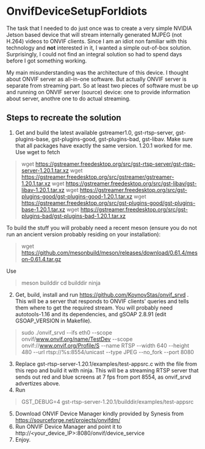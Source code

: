 # OnvifDeviceSetupForIdiots

The task that I needed to do just once was to create a very simple NVIDIA Jetson based device that will stream internally generated MJPEG (not H.264) videos  to ONVIF clients. Since I am an idiot non familiar with this technology and **not** interested in it, I wanted a simple out-of-box solution. Surprisingly, I could not find an integral solution so had to spend days before I got something working.

My main misunderstanding was the architecture of this device. I thought about ONVIF server as all-in-one software. But actually ONVIF server is separate from streaming part. So at least two pieces of software must be up and running on ONVIF server (source) device: one to provide information about server, anothre one to do actual streaming.

## Steps to recreate the solution

1. Get and build the latest available gstreamer1.0, gst-rtsp-server, gst-plugins-base, gst-plugins-good, gst-plugins-bad, gst-libav. Make sure that all packages have exactly the same version. 1.20.1 worked for me. Use wget to fetch
> wget https://gstreamer.freedesktop.org/src/gst-rtsp-server/gst-rtsp-server-1.20.1.tar.xz
> wget https://gstreamer.freedesktop.org/src/gstreamer/gstreamer-1.20.1.tar.xz
> wget https://gstreamer.freedesktop.org/src/gst-libav/gst-libav-1.20.1.tar.xz
> wget https://gstreamer.freedesktop.org/src/gst-plugins-good/gst-plugins-good-1.20.1.tar.xz
> wget https://gstreamer.freedesktop.org/src/gst-plugins-good/gst-plugins-base-1.20.1.tar.xz
> wget https://gstreamer.freedesktop.org/src/gst-plugins-bad/gst-plugins-bad-1.20.1.tar.xz

To build the stuff you will probably need a recent meson (ensure you do not run an ancient version probably residing on your installation):
> wget https://github.com/mesonbuild/meson/releases/download/0.61.4/meson-0.61.4.tar.gz

Use 

>meson builddir
>cd builddir 
>ninja

2. Get, build, install and run https://github.com/KoynovStas/onvif_srvd . This will be a server that responds to ONVIF clients' queries and tells them where to get the required stream. You will probably need autotools-1.16 and its dependencies, and gSOAP 2.8.91 (edit GSOAP_VERSION in Makefile).

> sudo ./onvif_srvd --ifs eth0 --scope onvif/www.onvif.org/name/TestDev --scope onvif://www.onvif.org/Profile/S --name RTSP --width 640 --height 480 --url rtsp://%s:8554/unicast --type JPEG --no_fork --port 8080

3. Replace gst-rtsp-server-1.20.1/examples/test-appsrc.c with the file from this repo and build it with ninja. This will be a streaming RTSP server that sends out red and blue screens at 7 fps from port 8554, as onvif_srvd advertizes above.
4. Run 
>GST_DEBUG=4 gst-rtsp-server-1.20.1/builddir/examples/test-appsrc 
5. Download ONVIF Device Manager kindly provided by Synesis from https://sourceforge.net/projects/onvifdm/
6. Run ONVIF Device Manager and point it to http://<your_device_IP>:8080/onvif/device_service
7. Enjoy.

